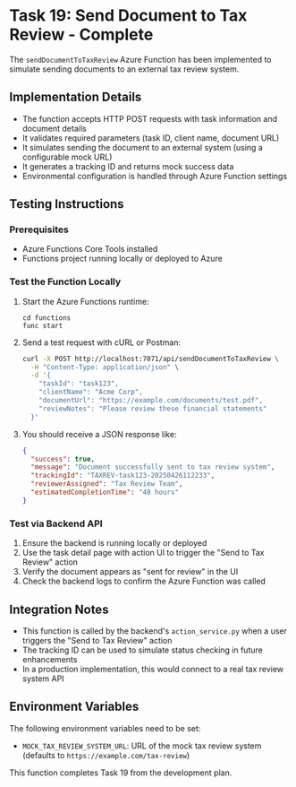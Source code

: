 # Task 19: Send Document to Tax Review - Complete

The `sendDocumentToTaxReview` Azure Function has been implemented to simulate sending documents to an external tax review system.

## Implementation Details

- The function accepts HTTP POST requests with task information and document details
- It validates required parameters (task ID, client name, document URL)
- It simulates sending the document to an external system (using a configurable mock URL)
- It generates a tracking ID and returns mock success data
- Environmental configuration is handled through Azure Function settings

## Testing Instructions

### Prerequisites
- Azure Functions Core Tools installed
- Functions project running locally or deployed to Azure

### Test the Function Locally

1. Start the Azure Functions runtime:
   ```
   cd functions
   func start
   ```

2. Send a test request with cURL or Postman:
   ```bash
   curl -X POST http://localhost:7071/api/sendDocumentToTaxReview \
     -H "Content-Type: application/json" \
     -d '{
       "taskId": "task123",
       "clientName": "Acme Corp",
       "documentUrl": "https://example.com/documents/test.pdf",
       "reviewNotes": "Please review these financial statements"
     }'
   ```

3. You should receive a JSON response like:
   ```json
   {
     "success": true,
     "message": "Document successfully sent to tax review system",
     "trackingId": "TAXREV-task123-20250426112233",
     "reviewerAssigned": "Tax Review Team",
     "estimatedCompletionTime": "48 hours"
   }
   ```

### Test via Backend API

1. Ensure the backend is running locally or deployed
2. Use the task detail page with action UI to trigger the "Send to Tax Review" action
3. Verify the document appears as "sent for review" in the UI
4. Check the backend logs to confirm the Azure Function was called

## Integration Notes

- This function is called by the backend's `action_service.py` when a user triggers the "Send to Tax Review" action
- The tracking ID can be used to simulate status checking in future enhancements
- In a production implementation, this would connect to a real tax review system API

## Environment Variables

The following environment variables need to be set:
- `MOCK_TAX_REVIEW_SYSTEM_URL`: URL of the mock tax review system (defaults to `https://example.com/tax-review`)

This function completes Task 19 from the development plan.